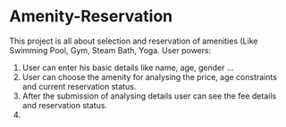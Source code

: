 ﻿# Amenity-Reservation


This project is all about selection and reservation of amenities (Like Swimming Pool, Gym, Steam Bath, Yoga.
User powers:
1) User can enter his basic details like name, age, gender ...
2) User can choose the amenity for analysing the price, age constraints and current reservation status.
3) After the submission of analysing details user can see the fee details and reservation status.
4) 
